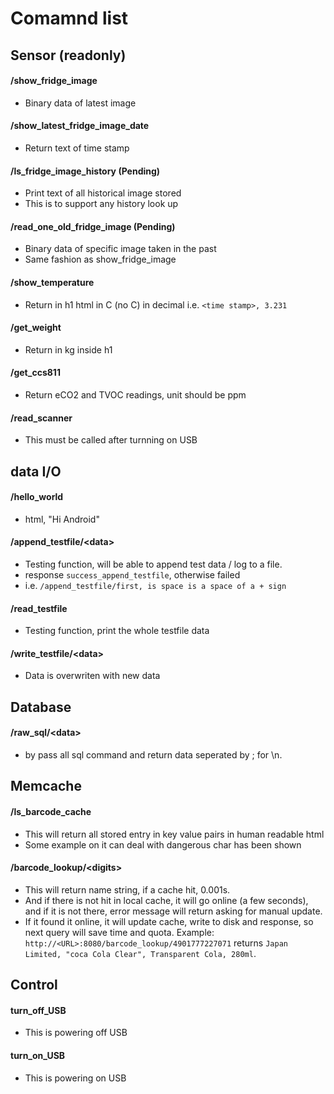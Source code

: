# Comamnd list
## Sensor (readonly)
#### **/show\_fridge_image**
* Binary data of latest image

#### **/show\_latest\_fridge\_image_date**
* Return text of time stamp

#### **/ls\_fridge\_image_history** (Pending)
* Print text of all historical image stored
* This is to support any history look up

#### **/read\_one_old\_fridge\_image** (Pending)
* Binary data of specific image taken in the past
* Same fashion as show_fridge_image

#### **/show_temperature**
* Return in h1 html in C (no C) in decimal i.e. ``<time stamp>, 3.231``

#### **/get_weight**
* Return in kg inside h1

#### **/get_ccs811**
* Return eCO2 and TVOC readings, unit should be ppm

#### **/read_scanner**
* This must be called after turnning on USB

## data I/O
#### **/hello_world**
* html, "Hi Android"

#### **/append_testfile/\<data\>**
* Testing function, will be able to append test data / log to a file.
* response ``success_append_testfile``, otherwise failed
* i.e. ``/append_testfile/first, is space is a space of a + sign``

#### **/read_testfile**
* Testing function, print the whole testfile data

#### **/write_testfile/\<data\>**
* Data is overwriten with new data

## Database
#### **/raw_sql/\<data\>**
* by pass all sql command and return data seperated by ; for \n.

## Memcache
#### **/ls_barcode\_cache**
* This will return all stored entry in key value pairs in human readable html
* Some example on it can deal with dangerous char has been shown

#### **/barcode_lookup/\<digits\>**
* This will return name string, if a cache hit, 0.001s.
* And if there is not hit in local cache, it will go online (a few seconds), and if it is not there, error message will return asking for manual update.
* If it found it online, it will update cache, write to disk and response, so next query will save time and quota. Example:
``http://<URL>:8080/barcode_lookup/4901777227071``
returns ``Japan Limited, "coca Cola Clear", Transparent Cola, 280ml``.

## Control

#### **turn_off_USB**
* This is powering off USB

#### **turn_on_USB**
* This is powering on USB
